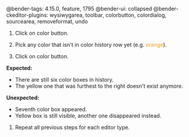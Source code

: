 @bender-tags: 4.15.0, feature, 1795
@bender-ui: collapsed
@bender-ckeditor-plugins: wysiwygarea, toolbar, colorbutton, colordialog, sourcearea, removeformat, undo

1. Click on color button.

1. Pick any color that isn't in color history row yet (e.g. <span style="color:#F39C12">orange</span>).

1. Click on color button.

  **Expected:**

  * There are still six color boxes in history.
  * The yellow one that was furthest to the right doesn't exist anymore.

  **Unexpected:**

  * Seventh color box appeared.
  * Yellow box is still visible, another one disappeared instead.

1. Repeat all previous steps for each editor type.
